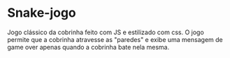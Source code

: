 # Snake-jogo
Jogo clássico da cobrinha feito com JS e estilizado com css. O jogo permite que a cobrinha atravesse as "paredes" e exibe uma mensagem de game over apenas quando a cobrinha bate nela mesma.
